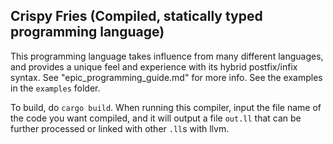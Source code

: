 __Crispy Fries__ (Compiled, statically typed programming language)
- 
This programming language takes influence from many different languages, and provides a unique feel and experience with its hybrid postfix/infix syntax.
See "epic_programming_guide.md" for more info.
See the examples in the `examples` folder.

To build, do `cargo build`. When running this compiler, input the file name of the code you want compiled, and it will output a file `out.ll` that can be further processed or linked with other `.ll`s with llvm.